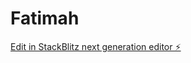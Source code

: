 # Fatimah

[Edit in StackBlitz next generation editor ⚡️](https://stackblitz.com/~/github.com/magnussandberg72/Fatimah)